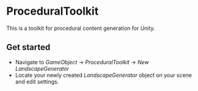 # ProceduralToolkit
This is a toolkit for procedural content generation for Unity.

## Get started
* Navigate to *GameObject* -> *ProceduralToolkit* -> *New LandscapeGenerator*
* Locate your newly created *LandscapeGenerator* object on your scene and edit settings.
